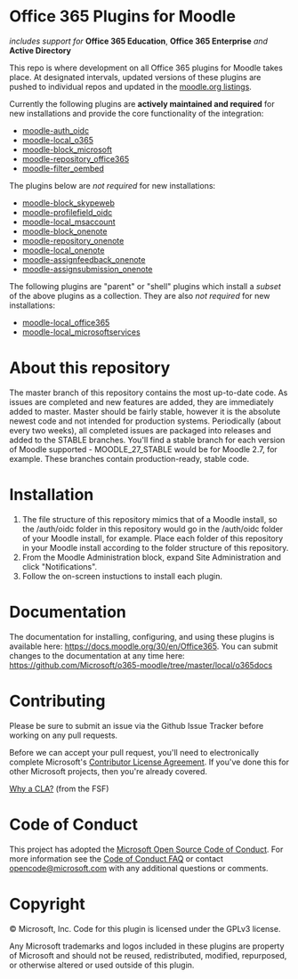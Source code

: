 # Office 365 Plugins for Moodle
*includes support for* **Office 365 Education**, **Office 365 Enterprise** *and* **Active Directory**

This repo is where development on all Office 365 plugins for Moodle takes place. At designated intervals, updated versions of these plugins are pushed to individual repos and updated in the [moodle.org listings](https://moodle.org/plugins).

Currently the following plugins are **actively maintained and required** for new installations and provide the core functionality of the integration:

- [moodle-auth_oidc](https://github.com/Microsoft/moodle-auth_oidc)
- [moodle-local_o365](https://github.com/Microsoft/moodle-local_o365)
- [moodle-block_microsoft](https://github.com/Microsoft/moodle-block_microsoft)
- [moodle-repository_office365](https://github.com/Microsoft/moodle-repository_office365)
- [moodle-filter_oembed](https://github.com/Microsoft/moodle-filter_oembed)

The plugins below are *not required* for new installations:

- [moodle-block_skypeweb](https://github.com/Microsoft/moodle-block_skypeweb)
- [moodle-profilefield_oidc](https://github.com/Microsoft/moodle-profilefield_oidc)
- [moodle-local_msaccount](https://github.com/Microsoft/moodle-local_msaccount)
- [moodle-block_onenote](https://github.com/Microsoft/moodle-block_onenote)
- [moodle-repository_onenote](https://github.com/Microsoft/moodle-repository_onenote)
- [moodle-local_onenote](https://github.com/Microsoft/moodle-local_onenote)
- [moodle-assignfeedback_onenote](https://github.com/Microsoft/moodle-assignfeedback_onenote)
- [moodle-assignsubmission_onenote](https://github.com/Microsoft/moodle-assignsubmission_onenote)

The following plugins are "parent" or "shell" plugins which install a *subset* of the above plugins as a collection. They are also *not required* for new installations:
- [moodle-local_office365](https://github.com/Microsoft/moodle-local_office365)
- [moodle-local_microsoftservices](https://github.com/Microsoft/moodle-local_microsoftservices)

# About this repository
The master branch of this repository contains the most up-to-date code. As issues are completed and new features are added, they are immediately added to master. Master should be fairly stable, however it is the absolute newest code and not intended for production systems. Periodically (about every two weeks), all completed issues are packaged into releases and added to the STABLE branches. You'll find a stable branch for each version of Moodle supported - MOODLE_27_STABLE would be for Moodle 2.7, for example. These branches contain production-ready, stable code.

# Installation
1. The file structure of this repository mimics that of a Moodle install, so the /auth/oidc folder in this repository would go in the /auth/oidc folder of your Moodle install, for example. Place each folder of this repository in your Moodle install according to the folder structure of this repository.
2. From the Moodle Administration block, expand Site Administration and click "Notifications".
3. Follow the on-screen instuctions to install each plugin.

# Documentation

The documentation for installing, configuring, and using these plugins is available here: https://docs.moodle.org/30/en/Office365.
You can submit changes to the documentation at any time here: https://github.com/Microsoft/o365-moodle/tree/master/local/o365docs

# Contributing
Please be sure to submit an issue via the Github Issue Tracker before working on any pull requests.

Before we can accept your pull request, you'll need to electronically complete Microsoft's [Contributor License Agreement](https://cla.microsoft.com/). If you've done this for other Microsoft projects, then you're already covered.

[Why a CLA?](https://www.gnu.org/licenses/why-assign.html) (from the FSF)

# Code of Conduct
This project has adopted the [Microsoft Open Source Code of Conduct](https://opensource.microsoft.com/codeofconduct/). For more information see the [Code of Conduct FAQ](https://opensource.microsoft.com/codeofconduct/faq/) or contact [opencode@microsoft.com](mailto:opencode@microsoft.com) with any additional questions or comments.

# Copyright

&copy; Microsoft, Inc.  Code for this plugin is licensed under the GPLv3 license.

Any Microsoft trademarks and logos included in these plugins are property of Microsoft and should not be reused, redistributed, modified, repurposed, or otherwise altered or used outside of this plugin.
